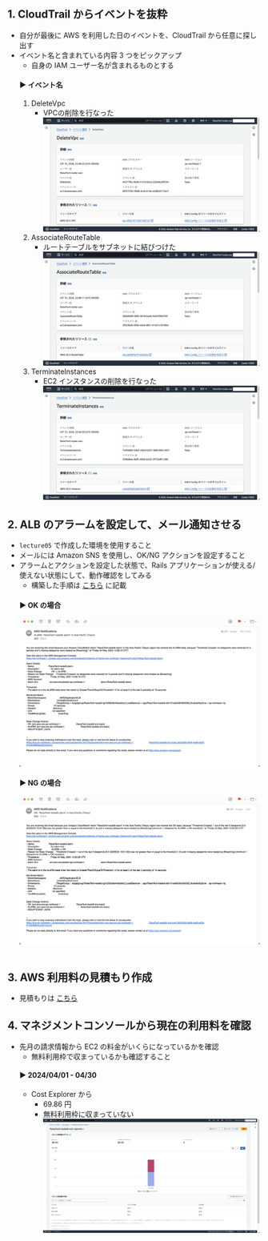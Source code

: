 ## 1. CloudTrail からイベントを抜粋
- 自分が最後に AWS を利用した日のイベントを、CloudTrail から任意に探し出す
- イベント名と含まれている内容 3 つをピックアップ
  - 自身の IAM ユーザー名が含まれるものとする
  #### ▶︎ イベント名
  1. DeleteVpc
      - VPCの削除を行なった
      ![capture01](./img/capture01.png)
  2. AssociateRouteTable
      - ルートテーブルをサブネットに結びつけた
      ![capture02](./img/capture02.png)
  3. TerminateInstances
      - EC2 インスタンスの削除を行なった
      ![capture03](./img/capture03.png)

## 2. ALB のアラームを設定して、メール通知させる
- `lecture05` で作成した環境を使用すること
- メールには Amazon SNS を使用し、OK/NG アクションを設定すること
- アラームとアクションを設定した状態で、Rails アプリケーションが使える/使えない状態にして、動作確認をしてみる
  - 構築した手順は [こちら](./procedure/procedure.md) に記載
  #### ▶︎ OK の場合
  ![capture05](./img/capture05.png)
  #### ▶︎ NG の場合
  ![capture06](./img/capture06.png) 

## 3. AWS 利用料の見積もり作成
- 見積もりは [こちら](https://calculator.aws/#/estimate?id=7d814114fba224e7ebd5608f495151dbb31b7409)

## 4. マネジメントコンソールから現在の利用料を確認
- 先月の請求情報から EC2 の料金がいくらになっているかを確認
  - 無料利用枠で収まっているかも確認すること
  #### ▶︎ 2024/04/01 - 04/30
  - Cost Explorer から
    - 69.86 円
    - 無料利用枠に収まっていない
  ![capture04](./img/capture04.png)
